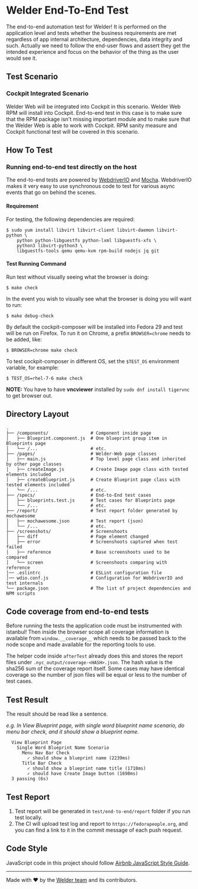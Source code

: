 # Welder End-To-End Test

The end-to-end automation test for Welder! It is performed on the application
level and tests whether the business requirements are met regardless of app
internal architecture, dependencies, data integrity and such. Actually we need
to follow the end-user flows and assert they get the intended experience and
focus on the behavior of the thing as the user would see it.

## Test Scenario

### Cockpit Integrated Scenario

Welder Web will be integrated into Cockpit in this scenario. Welder Web RPM
will install into Cockpit. End-to-end test in this case is to make sure that
the RPM package isn't missing important module and to make sure that the
Welder Web is able to work with Cockpit. RPM sanity measure and Cockpit
functional test will be covered in this scenario.

## How To Test

### Running end-to-end test directly on the host

The end-to-end tests are powered by [WebdriverIO](http://webdriver.io) and
[Mocha](https://mochajs.org/). WebdriverIO makes it very easy to use synchronous
code to test for various async events that go on behind the scenes.

#### Requirement

For testing, the following dependencies are required:

    $ sudo yum install libvirt libvirt-client libvirt-daemon libvirt-python \
        python python-libguestfs python-lxml libguestfs-xfs \
        python3 libvirt-python3 \
        libguestfs-tools qemu qemu-kvm rpm-build nodejs jq git

#### Test Running Command

Run test without visually seeing what the browser is doing:

    $ make check

In the event you wish to visually see what the browser is doing you will want to run:

    $ make debug-check

By default the cockpit-composer will be installed into Fedora 29 and test will be run on Firefox. To run it on Chrome, a prefix ```BROWSER=chrome``` needs to be added, like:

    $ BROWSER=chrome make check

To test cockpit-composer in different OS, set the `$TEST_OS` environment variable, for example:

    $ TEST_OS=rhel-7-6 make check

**NOTE:** You have to have **vncviewer** installed by ```sudo dnf install tigervnc``` to get browser out.

## Directory Layout

```shell
.
├── /components/                # Component inside page
│   ├── Blueprint.component.js  # One blueprint group item in Blueprints page
│   └── /...                    # etc.
├── /pages/                     # Welder-Web page classes
│   ├── main.js                 # Top level page class and inherited by other page classes
│   ├── createImage.js          # Create Image page class with tested elements included
│   ├── createBlueprint.js      # Create Blueprint page class with tested elements included
│   └── /...                    # etc.
├── /specs/                     # End-to-End test cases
│   ├── blueprints.test.js      # Test cases for Blueprints page
│   └── /...                    # etc.
├── /report/                    # Test report folder generated by mochawesome
│   ├── mochawesome.json        # Test report (json)
│   └── /...                    # etc.
├── /screenshots/               # Screenshoots
│   ├── diff                    # Page element changed
│   ├── error                   # Screenshoots captured when test failed
│   ├── reference               # Base screenshoots used to be compared
│   └── screen                  # Screenshoots comparing with reference
│── .eslintrc                   # ESLint configuration file
│── wdio.conf.js                # Configuration for WebdriverIO and test internals
└── package.json                # The list of project dependencies and NPM scripts
```

## Code coverage from end-to-end tests

Before running the tests the application code must be instrumented with
istanbul! Then inside the browser scope all coverage information is available
from `window.__coverage__` which needs to be passed back to the node scope
and made available for the reporting tools to use.

The helper code inside
`afterTest` already does this and stores the report files under
`.nyc_output/coverage-<HASH>.json`. The hash value is the sha256 sum of the coverage
report itself. Some cases may have identical coverage so the number of json
files will be equal or less to the number of test cases.

## Test Result

The result should be read like a sentence.

*e.g. In View Blueprint page, with single word blueprint name scenario, do menu bar check, and it should show a blueprint name.*

```shell
  View Blueprint Page
    Single Word Blueprint Name Scenario
      Menu Nav Bar Check
        ✓ should show a blueprint name (2239ms)
      Title Bar Check
        ✓ should show a blueprint name title (1718ms)
        ✓ should have Create Image button (1698ms)
  3 passing (6s)
```

## Test Report

1. Test report will be generated in ```test/end-to-end/report``` folder if you run test locally.
2. The CI will upload test log and report to ```https://fedorapeople.org```, and you can find a link to it in the commit message of each push request.

## Code Style

JavaScript code in this project should follow
[Airbnb JavaScript Style Guide](https://github.com/airbnb/javascript).

---
Made with ♥ by the [Welder team](https://github.com/orgs/weldr/people) and its
contributors.
